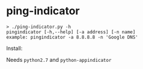# ping-indicator

```
> ./ping-indicator.py -h
pingindicator [-h,--help] [-a address] [-n name]
example: pingindicator -a 8.8.8.8 -n 'Google DNS'
```

Install:

Needs `python2.7` and `python-appindicator`
